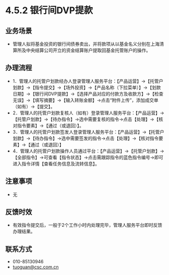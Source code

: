 # 4.5.2 银行间DVP提款
## <i class="hicon lb1"></i>业务场景
- 管理人拟将基金投资的银行间债券卖出，并将款项从以基金名义分别在上海清算所及中央结算公司开立的资金结算账户提取回基金托管账户的操作。

## <i class="hicon lb2"></i>办理流程
- 1．管理人的托管户划款经办人登录管理人服务平台：【产品运营】->【托管户划款】->【指令提交】->【场外投资】->【产品名称（下拉菜单）】->【划款日期】->【银行间DVP提款】->【选择产品对应的付款方及收款方】->【检查无误】->【填写摘要】->【输入转账金额】->点击“附件上传”，添加成交单（如有）->【提交】。
- 2．管理人的托管户划款复核人（如有）登录管理人服务平台：【产品运营】->【托管户划款】->【待办指令】->选中需要复核的指令->点击【处理】->【核对指令要素】->【通过（或退回）】。
- 3．管理人的托管户划款签发人登录管理人服务平台：【产品运营】->【托管户划款】->【待办指令】->选中需要签发的指令->点击【处理】->【核对指令要素】->【通过（或退回）】
- 4．管理人的托管户划款操作人员通过平台：【产品运营】->【托管户划款】->【全部指令】->可查看【指令状态】->点击需跟踪指令的蓝色指令编号->即可进入指令详情【查看任务信息及流转信息】。

## <i class="hicon lb3"></i>注意事项
- 无

## <i class="hicon lb4"></i>反馈时效
- 有效指令提交后，一般于2个工作小时内处理完毕，管理人服务平台即时反馈办理结果。

## <i class="hicon lb5"></i>联系方式
- 010-85130946
- tuoguan@csc.com.cn
